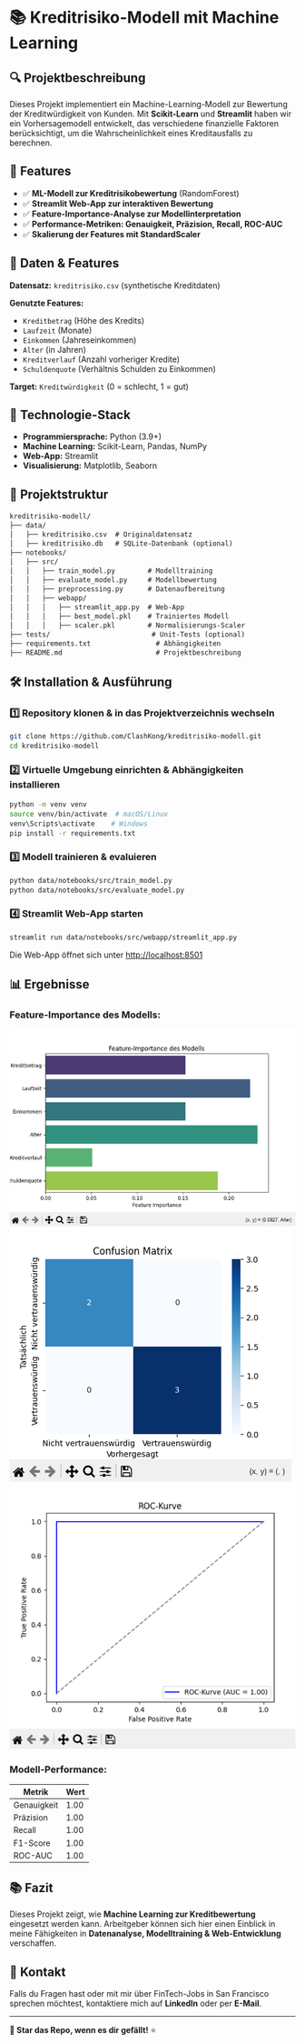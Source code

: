 # 📚 Kreditrisiko-Modell mit Machine Learning

## 🔍 Projektbeschreibung
Dieses Projekt implementiert ein Machine-Learning-Modell zur Bewertung der Kreditwürdigkeit von Kunden. Mit **Scikit-Learn** und **Streamlit** haben wir ein Vorhersagemodell entwickelt, das verschiedene finanzielle Faktoren berücksichtigt, um die Wahrscheinlichkeit eines Kreditausfalls zu berechnen.

## 🔧 Features
- ✅ **ML-Modell zur Kreditrisikobewertung** (RandomForest)
- ✅ **Streamlit Web-App zur interaktiven Bewertung**
- ✅ **Feature-Importance-Analyse zur Modellinterpretation**
- ✅ **Performance-Metriken: Genauigkeit, Präzision, Recall, ROC-AUC**
- ✅ **Skalierung der Features mit StandardScaler**

## 🔄 Daten & Features
**Datensatz:** `kreditrisiko.csv` (synthetische Kreditdaten)

**Genutzte Features:**
- `Kreditbetrag` (Höhe des Kredits)
- `Laufzeit` (Monate)
- `Einkommen` (Jahreseinkommen)
- `Alter` (in Jahren)
- `Kreditverlauf` (Anzahl vorheriger Kredite)
- `Schuldenquote` (Verhältnis Schulden zu Einkommen)

**Target:** `Kreditwürdigkeit` (0 = schlecht, 1 = gut)

## 🔎 Technologie-Stack
- **Programmiersprache:** Python (3.9+)
- **Machine Learning:** Scikit-Learn, Pandas, NumPy
- **Web-App:** Streamlit
- **Visualisierung:** Matplotlib, Seaborn

## 🔄 Projektstruktur
```
kreditrisiko-modell/
├── data/
│   ├── kreditrisiko.csv  # Originaldatensatz
│   ├── kreditrisiko.db   # SQLite-Datenbank (optional)
├── notebooks/
│   ├── src/
│   │   ├── train_model.py        # Modelltraining
│   │   ├── evaluate_model.py     # Modellbewertung
│   │   ├── preprocessing.py      # Datenaufbereitung
│   │   ├── webapp/
│   │   │   ├── streamlit_app.py  # Web-App
│   │   │   ├── best_model.pkl    # Trainiertes Modell
│   │   │   ├── scaler.pkl        # Normalisierungs-Scaler
├── tests/                         # Unit-Tests (optional)
├── requirements.txt                # Abhängigkeiten
├── README.md                       # Projektbeschreibung
```

## 🛠️ Installation & Ausführung
### 1️⃣ **Repository klonen & in das Projektverzeichnis wechseln**
```bash
git clone https://github.com/ClashKong/kreditrisiko-modell.git
cd kreditrisiko-modell
```
### 2️⃣ **Virtuelle Umgebung einrichten & Abhängigkeiten installieren**
```bash
python -m venv venv
source venv/bin/activate  # macOS/Linux
venv\Scripts\activate    # Windows
pip install -r requirements.txt
```
### 3️⃣ **Modell trainieren & evaluieren**
```bash
python data/notebooks/src/train_model.py
python data/notebooks/src/evaluate_model.py
```
### 4️⃣ **Streamlit Web-App starten**
```bash
streamlit run data/notebooks/src/webapp/streamlit_app.py
```
Die Web-App öffnet sich unter [http://localhost:8501](http://localhost:8501)

## 📊 Ergebnisse
### Feature-Importance des Modells:
![alt text](image-1.png)
![alt text](image-2.png)
![alt text](image-3.png)
### Modell-Performance:
| Metrik       | Wert  |
|-------------|------|
| Genauigkeit | 1.00 |
| Präzision   | 1.00 |
| Recall      | 1.00 |
| F1-Score    | 1.00 |
| ROC-AUC     | 1.00 |

## 📚 Fazit
Dieses Projekt zeigt, wie **Machine Learning zur Kreditbewertung** eingesetzt werden kann. Arbeitgeber können sich hier einen Einblick in meine Fähigkeiten in **Datenanalyse, Modelltraining & Web-Entwicklung** verschaffen.

## 📲 Kontakt
Falls du Fragen hast oder mit mir über FinTech-Jobs in San Francisco sprechen möchtest, kontaktiere mich auf **LinkedIn** oder per **E-Mail**.

---
**🌟 Star das Repo, wenn es dir gefällt!** ⭐

